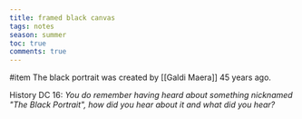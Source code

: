 ---title: framed black canvastags: notesseason: summertoc: truecomments: true---
#item 
The black portrait was created by [[Galdi Maera]] 45 years ago.

History DC 16: *You do remember having heard about something nicknamed "The Black Portrait", how did you hear about it and what did you hear?*
